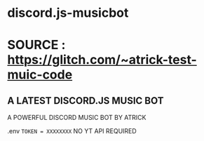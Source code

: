 # discord.js-musicbot
# SOURCE : https://glitch.com/~atrick-test-muic-code
## A LATEST DISCORD.JS MUSIC BOT 
A POWERFUL DISCORD MUSIC BOT BY ATRICK


.env
```TOKEN = XXXXXXXX```
NO YT API REQUIRED 

